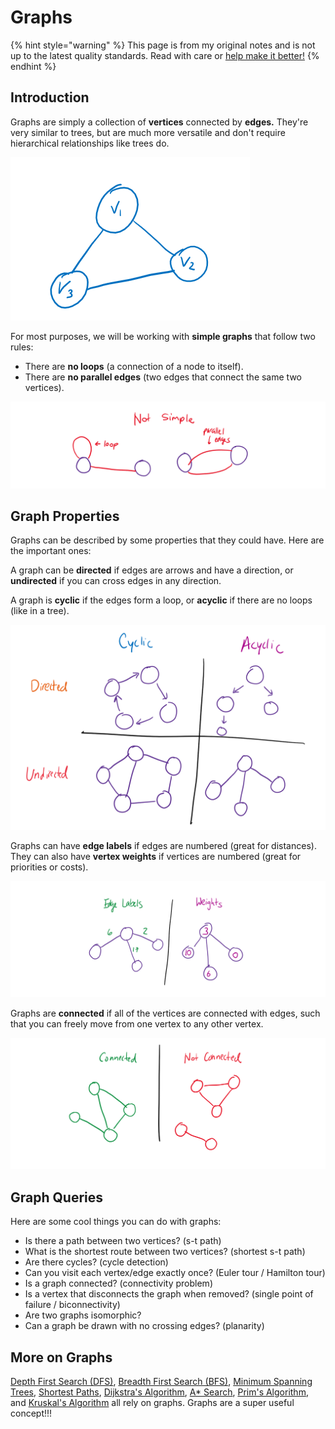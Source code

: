 # Graphs

{% hint style="warning" %}
This page is from my original notes and is not up to the latest quality standards. Read with care or [help make it better!](https://github.com/64bitpandas/cs61b-notes/pulls)
{% endhint %}

## Introduction

Graphs are simply a collection of **vertices** connected by **edges.** They're very similar to trees, but are much more versatile and don't require hierarchical relationships like trees do.

![A very simple graph.](../.gitbook/assets/image%20%2822%29.png)

For most purposes, we will be working with **simple graphs** that follow two rules:

* There are **no loops** \(a connection of a node to itself\).
* There are **no parallel edges** \(two edges that connect the same two vertices\).

![Don&apos;t make these graphs pls. Keep life simple!](../.gitbook/assets/image%20%2812%29.png)

## Graph Properties

Graphs can be described by some properties that they could have. Here are the important ones:

A graph can be **directed** if edges are arrows and have a direction, or **undirected** if you can cross edges in any direction.

A graph is **cyclic** if the edges form a loop, or **acyclic** if there are no loops \(like in a tree\).

![Direction vs. Cycles](../.gitbook/assets/image.png)

Graphs can have **edge labels** if edges are numbered \(great for distances\). They can also have **vertex weights** if vertices are numbered \(great for priorities or costs\).

![Edge labels vs. Weights](../.gitbook/assets/image%20%2810%29.png)

Graphs are **connected** if all of the vertices are connected with edges, such that you can freely move from one vertex to any other vertex.

![](../.gitbook/assets/image%20%2855%29.png)

## Graph Queries

Here are some cool things you can do with graphs:

* Is there a path between two vertices? \(s-t path\)
* What is the shortest route between two vertices? \(shortest s-t path\)
* Are there cycles? \(cycle detection\)
* Can you visit each vertex/edge exactly once? \(Euler tour / Hamilton tour\)
* Is a graph connected? \(connectivity problem\)
* Is a vertex that disconnects the graph when removed? \(single point of failure / biconnectivity\)
* Are two graphs isomorphic?
* Can a graph be drawn with no crossing edges? \(planarity\)

## More on Graphs

[Depth First Search \(DFS\)](../algorithms/searching/depth-first-search-dfs.md), [Breadth First Search \(BFS\)](../algorithms/searching/breadth-first-search-bfs.md), [Minimum Spanning Trees](../algorithms/minimum-spanning-trees/), [Shortest Paths](../algorithms/shortest-paths/), [Dijkstra's Algorithm](../algorithms/shortest-paths/dijkstras-algorithm.md), [A\* Search](../algorithms/shortest-paths/a-search.md), [Prim's Algorithm](../algorithms/minimum-spanning-trees/prims-algorithm.md), and [Kruskal's Algorithm](../algorithms/minimum-spanning-trees/kruskals-algorithm.md) all rely on graphs. Graphs are a super useful concept!!!

